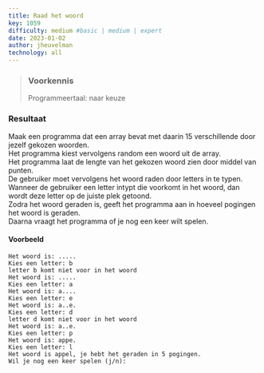 ```yaml
---
title: Raad het woord
key: 1059
difficulty: medium #basic | medium | expert
date: 2023-01-02
author: jheuvelman
technology: all
---
```






> ### Voorkennis
> Programmeertaal: naar keuze

### Resultaat
Maak een programma dat een array bevat met daarin 15 verschillende door jezelf gekozen woorden.  
Het programma kiest vervolgens random een woord uit de array.  
Het programma laat de lengte van het gekozen woord zien door middel van punten.  
De gebruiker moet vervolgens het woord raden door letters in te typen.  
Wanneer de gebruiker een letter intypt die voorkomt in het woord, dan wordt deze letter op de juiste plek getoond.  
Zodra het woord geraden is, geeft het programma aan in hoeveel pogingen
het woord is geraden.  
Daarna vraagt het programma of je nog een keer wilt spelen.

#### Voorbeeld
```shell
Het woord is: ..... 
Kies een letter: b 
letter b komt niet voor in het woord 
Het woord is: ..... 
Kies een letter: a 
Het woord is: a.... 
Kies een letter: e 
Het woord is: a..e. 
Kies een letter: d 
letter d komt niet voor in het woord 
Het woord is: a..e. 
Kies een letter: p 
Het woord is: appe. 
Kies een letter: l 
Het woord is appel, je hebt het geraden in 5 pogingen. 
Wil je nog een keer spelen (j/n):
```